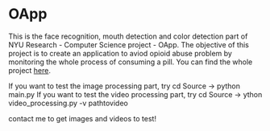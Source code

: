# OApp
This is the face recognition, mouth detection and color detection part of NYU Research - Computer Science project - OApp.
The objective of this project is to create an application to aviod opioid abuse problem by monitoring the whole process of consuming a pill. You can find the whole project [here](https://github.com/NYUResearch).

If you want to test the image processing part, try cd Source -> python main.py
If you want to test the video processing part, try cd Source -> ython video_processing.py -v pathtovideo

contact me to get images and videos to test!

